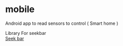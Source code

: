 # mobile

Android app to read sensors to control ( Smart home )<br>


Library For seekbar <br>
[Seek bar](https://github.com/woxingxiao/BubbleSeekBar)



